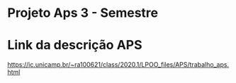 # Projeto Aps 3 - Semestre



# Link da descrição APS
https://ic.unicamp.br/~ra100621/class/2020.1/LPOO_files/APS/trabalho_aps.html

